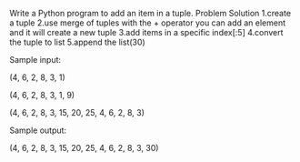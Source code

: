 Write a Python program to add an item in a tuple. Problem Solution 1.create a tuple 2.use merge of tuples with the + operator you can add an element and it will create a new tuple 3.add items in a specific index[:5] 4.convert the tuple to list 5.append the list(30)

Sample input:

(4, 6, 2, 8, 3, 1)                                             

(4, 6, 2, 8, 3, 1, 9)                                            

(4, 6, 2, 8, 3, 15, 20, 25, 4, 6, 2, 8, 3)   

Sample output:                           

 (4, 6, 2, 8, 3, 15, 20, 25, 4, 6, 2, 8, 3, 30)

